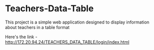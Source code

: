 # Teachers-Data-Table
This project is a simple web application designed to display information about teachers in a table format

Here's the link - http://172.20.94.24/TEACHERS_DATA_TABLE/login/index.html
